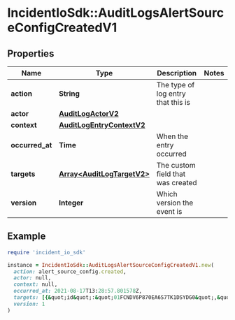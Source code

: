 # IncidentIoSdk::AuditLogsAlertSourceConfigCreatedV1

## Properties

| Name | Type | Description | Notes |
| ---- | ---- | ----------- | ----- |
| **action** | **String** | The type of log entry that this is |  |
| **actor** | [**AuditLogActorV2**](AuditLogActorV2.md) |  |  |
| **context** | [**AuditLogEntryContextV2**](AuditLogEntryContextV2.md) |  |  |
| **occurred_at** | **Time** | When the entry occurred |  |
| **targets** | [**Array&lt;AuditLogTargetV2&gt;**](AuditLogTargetV2.md) | The custom field that was created |  |
| **version** | **Integer** | Which version the event is |  |

## Example

```ruby
require 'incident_io_sdk'

instance = IncidentIoSdk::AuditLogsAlertSourceConfigCreatedV1.new(
  action: alert_source_config.created,
  actor: null,
  context: null,
  occurred_at: 2021-08-17T13:28:57.801578Z,
  targets: [{&quot;id&quot;:&quot;01FCNDV6P870EA6S7TK1DSYDG0&quot;,&quot;name&quot;:&quot;Datadog alerts&quot;,&quot;type&quot;:&quot;alert_source&quot;}],
  version: 1
)
```

